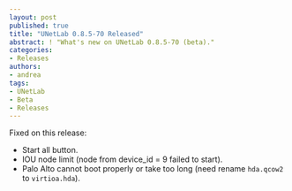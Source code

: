 ```yaml
---
layout: post
published: true
title: "UNetLab 0.8.5-70 Released"
abstract: ! "What's new on UNetLab 0.8.5-70 (beta)."
categories:
- Releases
authors:
- andrea
tags:
- UNetLab
- Beta
- Releases
---
```

Fixed on this release:

* Start all button.
* IOU node limit (node from device_id = 9 failed to start).
* Palo Alto cannot boot properly or take too long (need rename `hda.qcow2` to `virtioa.hda`).
